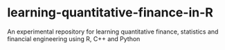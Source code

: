 # learning-quantitative-finance-in-R
An experimental repository for learning quantitative finance, statistics and financial engineering using R, C++ and Python

